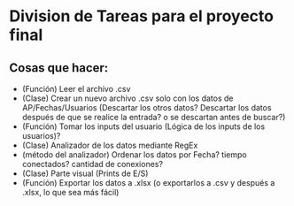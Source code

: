 # Division de Tareas para el proyecto final

## Cosas que hacer:
  - (Función) Leer el archivo .csv
  - (Clase) Crear un nuevo archivo .csv solo con los datos de AP/Fechas/Usuarios (Descartar los otros datos? Descartar los datos después de que se realice la entrada? o se descartan antes de buscar?)
  - (Función) Tomar los inputs del usuario (Lógica de los inputs de los usuarios)?
  - (Clase) Analizador de los datos mediante RegEx
  - (método del analizador) Ordenar los datos por Fecha? tiempo conectados? cantidad de conexiones?
  - (Clase) Parte visual (Prints de E/S)
  - (Función) Exportar los datos a .xlsx (o exportarlos a .csv y después a .xlsx, lo que sea más fácil)
